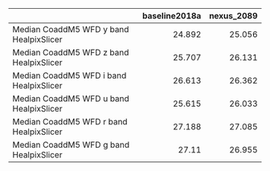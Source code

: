 |                                         |   baseline2018a |   nexus_2089 |
|:----------------------------------------|----------------:|-------------:|
| Median CoaddM5 WFD y band HealpixSlicer |          24.892 |       25.056 |
| Median CoaddM5 WFD z band HealpixSlicer |          25.707 |       26.131 |
| Median CoaddM5 WFD i band HealpixSlicer |          26.613 |       26.362 |
| Median CoaddM5 WFD u band HealpixSlicer |          25.615 |       26.033 |
| Median CoaddM5 WFD r band HealpixSlicer |          27.188 |       27.085 |
| Median CoaddM5 WFD g band HealpixSlicer |          27.11  |       26.955 |
